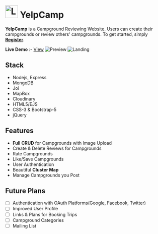 # <img alt="Logo" src="https://github.com/shubhammehra4/YelpCamp/blob/master/public/assets/tent.png?raw=true" width="40" /> YelpCamp

**YelpCamp** is a Campground Reviewing Website. Users can create their campgrounds or review others' campgrounds. To get started, simply **[Register](https://warm-springs-01014.herokuapp.com/register)**.

**Live Demo** :- [View](https://warm-springs-01014.herokuapp.com)
<img alt="Preview" src="https://github.com/shubhammehra4/YelpCamp/blob/master/preview/index.png?raw=true" />
<img alt="Landing" src="https://github.com/shubhammehra4/YelpCamp/blob/master/preview/landing.png?raw=true" />

## Stack
- Nodejs, Express
- MongoDB
- Joi
- MapBox
- Cloudinary
- HTML5/EJS
- CSS-3 & Bootstrap-5
- jQuery

## Features

-  **Full CRUD** for Campgrounds with Image Upload
- Create & Delete Reviews for Campgrounds
- Rate Campgrounds
- Like/Save Campgrounds
- User Authentication
- Beautiful **Cluster Map**
- Manage Campgrounds you Post

## Future Plans
- [ ] Authentication with OAuth Platforms(Google, Facebook, Twitter)
- [ ] Improved User Profile
- [ ] Links & Plans for Booking Trips
- [ ] Campground Categories
- [ ] Mailing List 